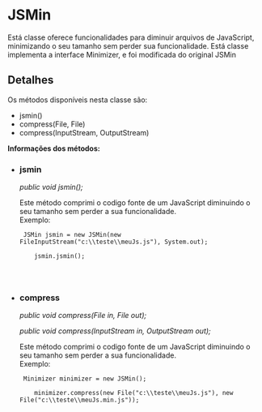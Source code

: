 # JSMin #

Está classe oferece funcionalidades para diminuir arquivos de JavaScript, minimizando o seu tamanho sem perder sua funcionalidade.
Está classe implementa a interface Minimizer, e foi modificada do original JSMin

## Detalhes ##

Os métodos disponíveis nesta classe são:

<ul>
<li>jsmin()</li>
<li>compress(File, File)</li>
<li>compress(InputStream, OutputStream)</li>
</ul>

**Informações dos métodos:**

<ul>
<li>
<h3>jsmin</h3>
<i>public void jsmin();</i>

Este método comprimi o codigo fonte de um JavaScript diminuindo o seu tamanho sem perder a sua funcionalidade.<br>
Exemplo:<br>
<pre><code>	JSMin jsmin = new JSMin(new FileInputStream("c:\\teste\\meuJs.js"), System.out);<br>
	jsmin.jsmin();<br>
	<br>
</code></pre>

</li>
<li>
<h3>compress</h3>
<i>public void compress(File in, File out);</i>

<i>public void compress(InputStream in, OutputStream out);</i>

Este método comprimi o codigo fonte de um JavaScript diminuindo o seu tamanho sem perder a sua funcionalidade.<br>
Exemplo:<br>
<pre><code>	Minimizer minimizer = new JSMin();<br>
	minimizer.compress(new File("c:\\teste\\meuJs.js"), new File("c:\\teste\\meuJs.min.js"));<br>
	<br>
</code></pre>
</li>

</ul>